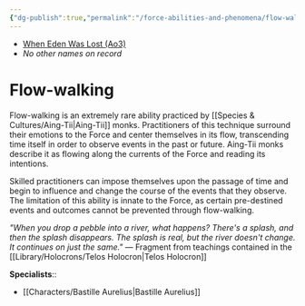 ```yaml
---
{"dg-publish":true,"permalink":"/force-abilities-and-phenomena/flow-walking/","tags":["universal","sense","forcepower"],"noteIcon":"saber1"}
---
```


- [When Eden Was Lost (Ao3)](https://archiveofourown.org/works/19334440/chapters/45992584)
- *No other names on record*
# Flow-walking
Flow-walking is an extremely rare ability practiced by [[Species & Cultures/Aing-Tii\|Aing-Tii]] monks. Practitioners of this technique surround their emotions to the Force and center themselves in its flow, transcending time itself in order to observe events in the past or future. Aing-Tii monks describe it as flowing along the currents of the Force and reading its intentions. 

Skilled practitioners can impose themselves upon the passage of time and begin to influence and change the course of the events that they observe. The limitation of this ability is innate to the Force, as certain pre-destined events and outcomes cannot be prevented through flow-walking.

*"When you drop a pebble into a river, what happens? There's a splash, and then the splash disappears. The splash is real, but the river doesn't change. It continues on just the same."* — Fragment from teachings contained in the [[Library/Holocrons/Telos Holocron\|Telos Holocron]]

**Specialists**::
- [[Characters/Bastille Aurelius\|Bastille Aurelius]]